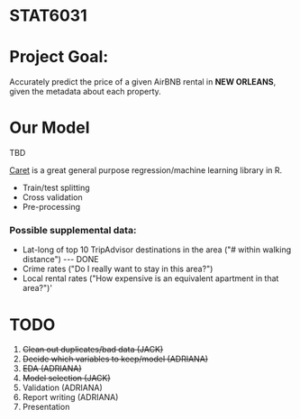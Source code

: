 # STAT6031

# Project Goal:
Accurately predict the price of a given AirBNB rental in __NEW ORLEANS__, given the metadata about each property.


# Our Model
TBD

[Caret](https://towardsdatascience.com/create-predictive-models-in-r-with-caret-12baf9941236) is a great general purpose regression/machine learning library in R.

- Train/test splitting
- Cross validation
- Pre-processing

### Possible supplemental data:
  - Lat-long of top 10 TripAdvisor destinations in the area ("# within walking distance") --- DONE
  - Crime rates ("Do I really want to stay in this area?")
  - Local rental rates ("How expensive is an equivalent apartment in that area?")'

# TODO 
1) ~~Clean out duplicates/bad data (JACK)~~
2) ~~Decide which variables to keep/model (ADRIANA)~~
3) ~~EDA (ADRIANA)~~
4) ~~Model selection (JACK)~~
5) Validation (ADRIANA)
6) Report writing (ADRIANA)
7) Presentation
